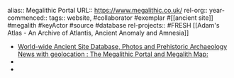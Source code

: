 alias:: Megalithic Portal
URL:: https://www.megalithic.co.uk/
rel-org::
year-commenced::
tags:: website, #collaborator #exemplar #[[ancient site]] #megalith #keyActor #source #database
rel-projects:: #FRESH [[Adam's Atlas - An Archive of Atlantis, Ancient Anomaly and Amnesia]]


- [World-wide Ancient Site Database, Photos and Prehistoric Archaeology News with geolocation : The Megalithic Portal and Megalith Map:](https://www.megalithic.co.uk/)
-
-

